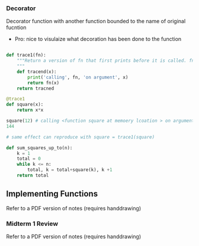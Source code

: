 ### Decorator
Decorator function with another function bounded to the name of original fucntion
- Pro: nice to visulaize what decoration has been done to the function 
```python

def trace1(fn):
    """Return a version of fn that first prints before it is called. fn - a function of 1 argument
    """
    def tracend(x):
        print('calling', fn, 'on argument', x)
        return fn(x)
    return tracned

@trace1
def square(x):
    return x*x

square(12) # calling <function square at memoery lcoation > on argument 12
144

# same effect can reproduce with square = trace1(square)

def sum_squares_up_to(n):
    k = 1
    total = 0
    while k <= n:
        total, k = total+square(k), k +1
    return total


```

## Implementing Functions
Refer to a PDF version of notes (requires handdrawing)
### Midterm 1 Review
Refer to a PDF version of notes (requires handdrawing)